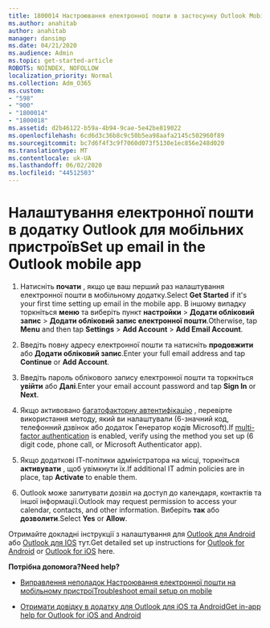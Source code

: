 ```yaml
---
title: 1800014 Настроювання електронної пошти в застосунку Outlook Mobile
ms.author: anahitab
author: anahitab
manager: dansimp
ms.date: 04/21/2020
ms.audience: Admin
ms.topic: get-started-article
ROBOTS: NOINDEX, NOFOLLOW
localization_priority: Normal
ms.collection: Adm_O365
ms.custom:
- "598"
- "900"
- "1800014"
- "1800018"
ms.assetid: d2b46122-b59a-4b94-9cae-5e42be819022
ms.openlocfilehash: 6cd6d3c36b8c9c50b5ea98aafa2145c502960f89
ms.sourcegitcommit: bc7d6f4f3c9f7060d073f5130e1ec856e248d020
ms.translationtype: MT
ms.contentlocale: uk-UA
ms.lasthandoff: 06/02/2020
ms.locfileid: "44512503"
---
```

# <a name="set-up-email-in-the-outlook-mobile-app"></a><span data-ttu-id="1e84b-102">Налаштування електронної пошти в додатку Outlook для мобільних пристроїв</span><span class="sxs-lookup"><span data-stu-id="1e84b-102">Set up email in the Outlook mobile app</span></span>

1. <span data-ttu-id="1e84b-103">Натисніть **почати** , якщо це ваш перший раз налаштування електронної пошти в мобільному додатку.</span><span class="sxs-lookup"><span data-stu-id="1e84b-103">Select **Get Started** if it's your first time setting up email in the mobile app.</span></span> <span data-ttu-id="1e84b-104">В іншому випадку торкніться **меню** та виберіть пункт **настройки** \> **Додати обліковий запис** \> **Додати обліковий запис електронної пошти**.</span><span class="sxs-lookup"><span data-stu-id="1e84b-104">Otherwise, tap **Menu** and then tap **Settings** \> **Add Account** \> **Add Email Account**.</span></span>

2. <span data-ttu-id="1e84b-105">Введіть повну адресу електронної пошти та натисніть **продовжити** або **Додати обліковий запис**.</span><span class="sxs-lookup"><span data-stu-id="1e84b-105">Enter your full email address and tap **Continue** or **Add Account**.</span></span>

3. <span data-ttu-id="1e84b-106">Введіть пароль облікового запису електронної пошти та торкніться **увійти** або **Далі**.</span><span class="sxs-lookup"><span data-stu-id="1e84b-106">Enter your email account password and tap **Sign In** or **Next**.</span></span>

4. <span data-ttu-id="1e84b-107">Якщо активовано [багатофакторну автентифікацію](https://docs.microsoft.com/microsoft-365/admin/security-and-compliance/set-up-multi-factor-authentication) , перевірте використання методу, який ви налаштували (6-значний код, телефонний дзвінок або додаток Генератор кодів Microsoft).</span><span class="sxs-lookup"><span data-stu-id="1e84b-107">If [multi-factor authentication](https://docs.microsoft.com/microsoft-365/admin/security-and-compliance/set-up-multi-factor-authentication) is enabled, verify using the method you set up (6 digit code, phone call, or Microsoft Authenticator app).</span></span>

5. <span data-ttu-id="1e84b-108">Якщо додаткові ІТ-політики адміністратора на місці, торкніться **активувати** , щоб увімкнути їх.</span><span class="sxs-lookup"><span data-stu-id="1e84b-108">If additional IT admin policies are in place, tap **Activate** to enable them.</span></span>

6. <span data-ttu-id="1e84b-109">Outlook може запитувати дозвіл на доступ до календаря, контактів та іншої інформації.</span><span class="sxs-lookup"><span data-stu-id="1e84b-109">Outlook may request permission to access your calendar, contacts, and other information.</span></span> <span data-ttu-id="1e84b-110">Виберіть **так** або **дозволити**.</span><span class="sxs-lookup"><span data-stu-id="1e84b-110">Select **Yes** or **Allow**.</span></span>

<span data-ttu-id="1e84b-111">Отримайте докладні інструкції з налаштування для [Outlook для Android](https://support.office.com/article/886db551-8dfa-4fd5-b835-f8e532091872.aspx) або [Outlook для IOS](https://support.office.com/article/b2de2161-cc1d-49ef-9ef9-81acd1c8e234.aspx) тут.</span><span class="sxs-lookup"><span data-stu-id="1e84b-111">Get detailed set up instructions for [Outlook for Android](https://support.office.com/article/886db551-8dfa-4fd5-b835-f8e532091872.aspx) or [Outlook for iOS](https://support.office.com/article/b2de2161-cc1d-49ef-9ef9-81acd1c8e234.aspx) here.</span></span>
  
 <span data-ttu-id="1e84b-112">**Потрібна допомога?**</span><span class="sxs-lookup"><span data-stu-id="1e84b-112">**Need help?**</span></span>
  
- [<span data-ttu-id="1e84b-113">Виправлення неполадок Настроювання електронної пошти на мобільному пристрої</span><span class="sxs-lookup"><span data-stu-id="1e84b-113">Troubleshoot email setup on mobile</span></span>](https://support.office.com/article/a264ef01-9c88-48fb-9285-7017e4f31f02.aspx)

- [<span data-ttu-id="1e84b-114">Отримати довідку в додатку для Outlook для iOS та Android</span><span class="sxs-lookup"><span data-stu-id="1e84b-114">Get in-app help for Outlook for iOS and Android</span></span>](https://support.office.com/article/218a22d1-9fa5-4889-b689-de1c63493243.aspx#ID0EAABAAA=Contact_Support)

